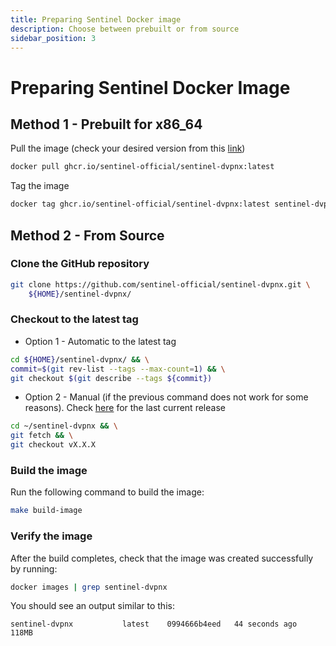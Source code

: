 ```yaml
---
title: Preparing Sentinel Docker image
description: Choose between prebuilt or from source
sidebar_position: 3
---
```


# Preparing Sentinel Docker Image

## Method 1 - Prebuilt for x86_64

Pull the image (check your desired version from this [link](https://github.com/sentinel-official/sentinel-dvpnx/pkgs/container/sentinel-dvpnx))

```bash
docker pull ghcr.io/sentinel-official/sentinel-dvpnx:latest
```

Tag the image

```bash
docker tag ghcr.io/sentinel-official/sentinel-dvpnx:latest sentinel-dvpn-node
```
<!--
### ARM7

```bash
docker pull wajatmaka/sentinel-arm7-debian:v0.7.1
```

### AArch64 (ARM64)

```bash
docker pull wajatmaka/sentinel-aarch64-alpine:v0.7.1
```

-->

## Method 2 - From Source

### Clone the GitHub repository

```bash
git clone https://github.com/sentinel-official/sentinel-dvpnx.git \
    ${HOME}/sentinel-dvpnx/
```

### Checkout to the latest tag

- Option 1 - Automatic to the latest tag

```bash
cd ${HOME}/sentinel-dvpnx/ && \
commit=$(git rev-list --tags --max-count=1) && \
git checkout $(git describe --tags ${commit})
```

- Option 2 - Manual (if the previous command does not work for some reasons). Check [here](https://github.com/sentinel-official/sentinel-dvpnx/releases) for the last current release

```bash
cd ~/sentinel-dvpnx && \
git fetch && \
git checkout vX.X.X
```

### Build the image

Run the following command to build the image:

```bash
make build-image
```

### Verify the image

After the build completes, check that the image was created successfully by running:

```bash
docker images | grep sentinel-dvpnx
```

You should see an output similar to this:

```text
sentinel-dvpnx           latest    0994666b4eed   44 seconds ago   118MB
```